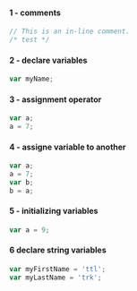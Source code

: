 
#### 1 - comments

```js
// This is an in-line comment.
/* test */
```

#### 2 - declare variables

```js
var myName;
```

#### 3 - assignment operator

```js
var a;
a = 7;
```

#### 4 - assigne variable to another

```js
var a;
a = 7;
var b;
b = a;
```

#### 5 - initializing variables

```js
var a = 9;
```

#### 6 declare string variables

```js
var myFirstName = 'ttl';
var myLastName = 'trk';
```
